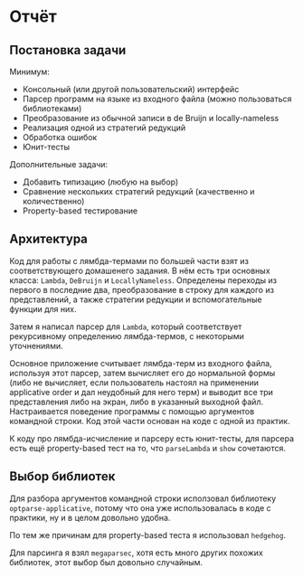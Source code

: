 # Отчёт

## Постановка задачи

Минимум:

* Консольный (или другой пользовательский) интерфейс
* Парсер программ на языке из входного файла (можно пользоваться библиотеками)
* Преобразование из обычной записи в de Bruijn и locally-nameless
* Реализация одной из стратегий редукций
* Обработка ошибок
* Юнит-тесты

Дополнительные задачи:

* Добавить типизацию (любую на выбор)
* Сравнение нескольких стратегий редукций (качественно и количественно)
* Property-based тестирование

## Архитектура

Код для работы с лямбда-термами по большей части взят из соответствующего домашенего задания.
В нём есть три основных класса: `Lambda`, `DeBruijn` и `LocallyNameless`. Определены
переходы из первого в последние два, преобразование в строку для каждого из представлений, а также стратегии редукции и вспомогательные функции для них.

Затем я написал парсер для `Lambda`, который соответствует рекурсивному определению лямбда-термов, с некоторыми уточнениями.

Основное приложение считывает лямбда-терм из входного файла, используя этот парсер, затем вычисляет его до нормальной формы (либо не вычисляет, если пользователь настоял на применении applicative order и дал неудобный для него терм) и выводит все три представления
либо на экран, либо в указанный выходной файл. Настраивается поведение программы с помощью аргументов командной строки. Код этой части основан на коде с одной из практик.

К коду про лямбда-исчисление и парсеру есть юнит-тесты, для парсера есть ещё property-based тест на то, что `parseLambda` и `show` сочетаются.

## Выбор библиотек
Для разбора аргументов командной строки исползовал библиотеку `optparse-applicative`, потому что она уже использовалась в коде с практики, ну и в целом довольно удобна.

По тем же причинам для property-based теста я использовал `hedgehog`.

Для парсинга я взял `megaparsec`, хотя есть много других похожих библиотек, этот выбор был довольно случайным.